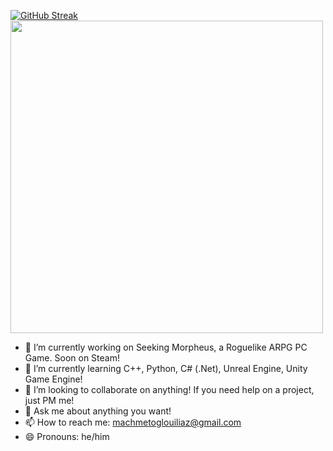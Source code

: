 [![GitHub Streak](https://streak-stats.demolab.com?user=machmetoglouiliaz&theme=codestackr)](https://git.io/streak-stats)
<img src="https://wakatime.com/share/@9e1c9f62-037e-4abc-9a9b-d0ec19ad44ec/f74958ad-254f-4021-8c97-3f9b67311964.svg" width=500vw height=500vh>


- 🔭 I’m currently working on Seeking Morpheus, a Roguelike ARPG PC Game. Soon on Steam!
- 🌱 I’m currently learning C++, Python, C# (.Net), Unreal Engine, Unity Game Engine!
- 👯 I’m looking to collaborate on anything! If you need help on a project, just PM me!
- 💬 Ask me about anything you want!
- 📫 How to reach me: machmetoglouiliaz@gmail.com
- 😄 Pronouns: he/him
